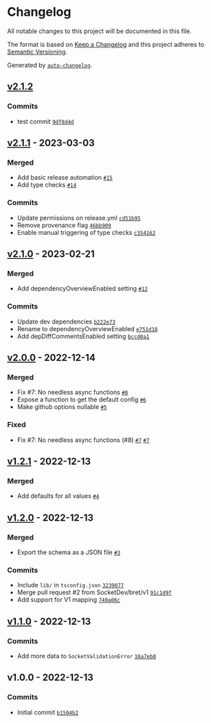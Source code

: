 # Changelog

All notable changes to this project will be documented in this file.

The format is based on [Keep a Changelog](https://keepachangelog.com/en/1.0.0/)
and this project adheres to [Semantic Versioning](https://semver.org/spec/v2.0.0.html).

Generated by [`auto-changelog`](https://github.com/CookPete/auto-changelog).

## [v2.1.2](https://github.com/SocketDev/socket-config-js/compare/v2.1.1...v2.1.2)

### Commits

- test commit [`9df8d4d`](https://github.com/SocketDev/socket-config-js/commit/9df8d4d72336f54333af5f24d1829783b6c6e48c)

## [v2.1.1](https://github.com/SocketDev/socket-config-js/compare/v2.1.0...v2.1.1) - 2023-03-03

### Merged

- Add basic release automation [`#15`](https://github.com/SocketDev/socket-config-js/pull/15)
- Add type checks [`#14`](https://github.com/SocketDev/socket-config-js/pull/14)

### Commits

- Update permissions on release.yml [`cd51b95`](https://github.com/SocketDev/socket-config-js/commit/cd51b958a21fddd5770e116d62d88480ed26929c)
- Remove provenance flag [`46bb909`](https://github.com/SocketDev/socket-config-js/commit/46bb909c05703c5d22528b0dfd9ac5896f52c05f)
- Enable manual triggering of type checks [`c354162`](https://github.com/SocketDev/socket-config-js/commit/c354162abf8f39fddcc493b1879122d4ff4fe61a)

## [v2.1.0](https://github.com/SocketDev/socket-config-js/compare/v2.0.0...v2.1.0) - 2023-02-21

### Merged

- Add dependencyOverviewEnabled setting [`#12`](https://github.com/SocketDev/socket-config-js/pull/12)

### Commits

- Update dev dependencies [`b222e73`](https://github.com/SocketDev/socket-config-js/commit/b222e73c19a2f561401b36f1c15ce90882ef6772)
- Rename to dependencyOverviewEnabled [`e751d18`](https://github.com/SocketDev/socket-config-js/commit/e751d18790049dbf8bfa5269182b27df185dbde7)
- Add depDiffCommentsEnabled setting [`bccd0a1`](https://github.com/SocketDev/socket-config-js/commit/bccd0a14fbfbef06cbb4e81f5550567e02a3fdca)

## [v2.0.0](https://github.com/SocketDev/socket-config-js/compare/v1.2.1...v2.0.0) - 2022-12-14

### Merged

- Fix #7: No needless async functions [`#8`](https://github.com/SocketDev/socket-config-js/pull/8)
- Expose a function to get the default config [`#6`](https://github.com/SocketDev/socket-config-js/pull/6)
- Make github options nullable [`#5`](https://github.com/SocketDev/socket-config-js/pull/5)

### Fixed

- Fix #7: No needless async functions (#8) [`#7`](https://github.com/SocketDev/socket-config-js/issues/7) [`#7`](https://github.com/SocketDev/socket-config-js/issues/7)

## [v1.2.1](https://github.com/SocketDev/socket-config-js/compare/v1.2.0...v1.2.1) - 2022-12-13

### Merged

- Add defaults for all values [`#4`](https://github.com/SocketDev/socket-config-js/pull/4)

## [v1.2.0](https://github.com/SocketDev/socket-config-js/compare/v1.1.0...v1.2.0) - 2022-12-13

### Merged

- Export the schema as a JSON file [`#3`](https://github.com/SocketDev/socket-config-js/pull/3)

### Commits

- Include `lib/` in `tsconfig.json` [`3239077`](https://github.com/SocketDev/socket-config-js/commit/32390773eaaece4e8447d066cded0159b69183e6)
- Merge pull request #2 from SocketDev/bret/v1 [`91c1d9f`](https://github.com/SocketDev/socket-config-js/commit/91c1d9fae6dd925ed1ab6d6a0864747999b9e071)
- Add support for V1 mapping [`749a06c`](https://github.com/SocketDev/socket-config-js/commit/749a06ca38440abbd6acc762ce90e7c17494d100)

## [v1.1.0](https://github.com/SocketDev/socket-config-js/compare/v1.0.0...v1.1.0) - 2022-12-13

### Commits

- Add more data to `SocketValidationError` [`16a7eb8`](https://github.com/SocketDev/socket-config-js/commit/16a7eb8cbdbf4d5a74c138eb506546dbe8c19554)

## v1.0.0 - 2022-12-13

### Commits

- Initial commit [`b1504b2`](https://github.com/SocketDev/socket-config-js/commit/b1504b2c3340de5ebcd1d5e652f77d50631d70b2)
